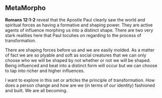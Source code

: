 ## MetaMorpho

**Romans 12:1-2** reveal that the Apostle Paul clearly saw the world and spiritual forces as having a formative and shaping power. They are active agents of influence morphing us into a distinct shape. There are two very stark realities here that Paul tocuhes on regarding to the process of transformation. 

There are shaping forces before us and we are easily molded. As a matter of fact we are so plyable and soft as social creatures that we can only choose who we will be shaped by not whether or not we will be shaped. Being influenced and beat into a distinct form will occur but we can choose to tap into richer and higher influences. 

I want to explore in this set or articles the principle of transformation. How does a person change and how are we (in terms of our identity) fashioned and built. We are all becoming.
